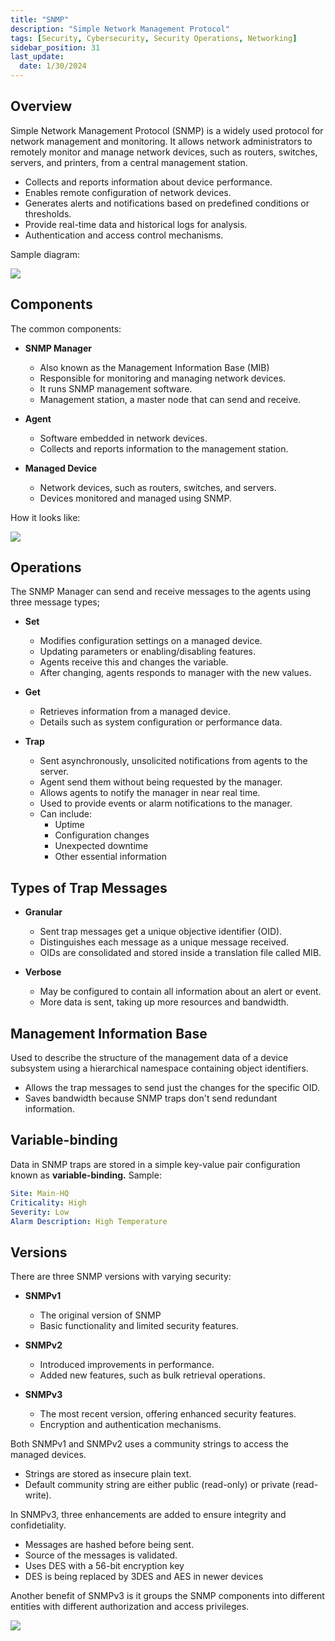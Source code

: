 ```yaml
---
title: "SNMP"
description: "Simple Network Management Protocol"
tags: [Security, Cybersecurity, Security Operations, Networking]
sidebar_position: 31
last_update:
  date: 1/30/2024
---
```



## Overview

Simple Network Management Protocol (SNMP) is a widely used protocol for network management and monitoring. It allows network administrators to remotely monitor and manage network devices, such as routers, switches, servers, and printers, from a central management station.

- Collects and reports information about device performance.
- Enables remote configuration of network devices.
- Generates alerts and notifications based on predefined conditions or thresholds.
- Provide real-time data and historical logs for analysis.
- Authentication and access control mechanisms.

Sample diagram:

<div class='img-center'>

![](/img/docs/sec+-snmp-sample-diagram.png)

</div>


## Components

The common components:

- **SNMP Manager**

    - Also known as the Management Information Base (MIB)
    - Responsible for monitoring and managing network devices. 
    - It runs SNMP management software.
    - Management station, a master node that can send and receive.

- **Agent**

    - Software embedded in network devices.
    - Collects and reports information to the management station.

- **Managed Device**

    - Network devices, such as routers, switches, and servers.
    - Devices monitored and managed using SNMP.

How it looks like:

<div class='img-center'>

![](/img/docs/sec+-snmp-sample-diagram-2.png)

</div>



## Operations

The SNMP Manager can send and receive messages to the agents using three message types;

- **Set**

    - Modifies configuration settings on a managed device.
    - Updating parameters or enabling/disabling features.
    - Agents receive this and changes the variable.
    - After changing, agents responds to manager with the new values.

- **Get**

    - Retrieves information from a managed device.
    - Details such as system configuration or performance data.

- **Trap**

    - Sent asynchronously, unsolicited notifications from agents to the server.
    - Agent send them without being requested by the manager.
    - Allows agents to notify the manager in near real time.
    - Used to provide events or alarm notifications to the manager.
    - Can include:
        - Uptime 
        - Configuration changes
        - Unexpected downtime
        - Other essential information

## Types of Trap Messages 

- **Granular**
    - Sent trap messages get a unique objective identifier (OID).
    - Distinguishes each message as a unique message received.
    - OIDs are consolidated and stored inside a translation file called MIB.

- **Verbose**
    - May be configured to contain all information about an alert or event.
    - More data is sent, taking up more resources and bandwidth.

## Management Information Base 

Used to describe the structure of the management data of a device subsystem using a hierarchical namespace containing object identifiers.

- Allows the trap messages to send just the changes for the specific OID.
- Saves bandwidth because SNMP traps don't send redundant information.

## Variable-binding 

Data in SNMP traps are stored in a simple key-value pair configuration known as **variable-binding.** Sample:

```YAML
Site: Main-HQ 
Criticality: High 
Severity: Low 
Alarm Description: High Temperature  
```

## Versions

There are three SNMP versions with varying security:

- **SNMPv1** 

    - The original version of SNMP
    - Basic functionality and limited security features.

- **SNMPv2** 

    - Introduced improvements in performance.
    - Added new features, such as bulk retrieval operations.
    
- **SNMPv3** 

    - The most recent version, offering enhanced security features.
    - Encryption and authentication mechanisms.

Both SNMPv1 and SNMPv2 uses a community strings to access the managed devices.

- Strings are stored as insecure plain text.
- Default community string are either public (read-only) or private (read-write).

In SNMPv3, three enhancements are added to ensure integrity and confidetiality.

- Messages are hashed before being sent.
- Source of the messages is validated.
- Uses DES with a 56-bit encryption key
- DES is being replaced by 3DES and AES in newer devices

Another benefit of SNMPv3 is it groups the SNMP components into different entities with different authorization and access privileges.

![](/img/docs/sec+-snmp-v3-grouping-diagram.png)


